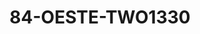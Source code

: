 ---
title: 84-OESTE-TWO1330
image: /v1543919832/viterbo/84-OESTE-TWO1330.jpg
brand: rosa-clara
layout: vestito
---